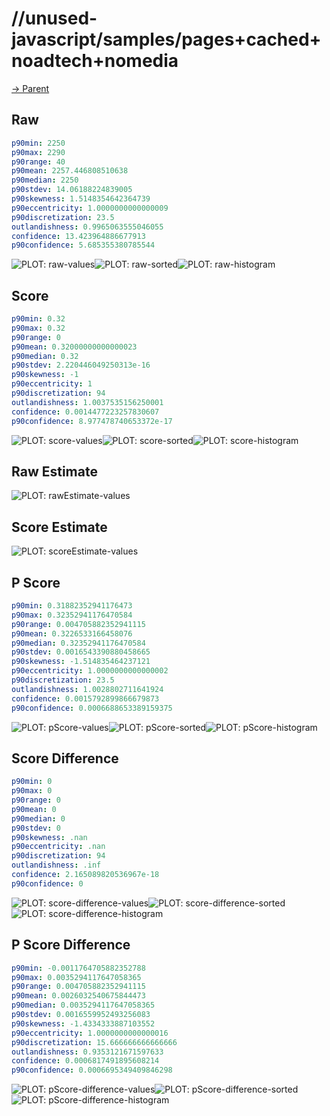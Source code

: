 
# //unused-javascript/samples/pages+cached+noadtech+nomedia

[→ Parent](../..)


## Raw


```yaml
p90min: 2250
p90max: 2290
p90range: 40
p90mean: 2257.446808510638
p90median: 2250
p90stdev: 14.06188224839005
p90skewness: 1.5148354642364739
p90eccentricity: 1.0000000000000009
p90discretization: 23.5
outlandishness: 0.9965063555046055
confidence: 13.423964886677913
p90confidence: 5.685355380785544

```

![PLOT: raw-values](./raw/values.svg)![PLOT: raw-sorted](./raw/sorted.svg)![PLOT: raw-histogram](./raw/histogram.svg)
## Score


```yaml
p90min: 0.32
p90max: 0.32
p90range: 0
p90mean: 0.32000000000000023
p90median: 0.32
p90stdev: 2.220446049250313e-16
p90skewness: -1
p90eccentricity: 1
p90discretization: 94
outlandishness: 1.0037535156250001
confidence: 0.0014477223257830607
p90confidence: 8.977478740653372e-17

```

![PLOT: score-values](./score/values.svg)![PLOT: score-sorted](./score/sorted.svg)![PLOT: score-histogram](./score/histogram.svg)
## Raw Estimate

![PLOT: rawEstimate-values](./rawEstimate/values.svg)
## Score Estimate

![PLOT: scoreEstimate-values](./scoreEstimate/values.svg)
## P Score


```yaml
p90min: 0.31882352941176473
p90max: 0.32352941176470584
p90range: 0.004705882352941115
p90mean: 0.3226533166458076
p90median: 0.32352941176470584
p90stdev: 0.0016543390880458665
p90skewness: -1.514835464237121
p90eccentricity: 1.0000000000000002
p90discretization: 23.5
outlandishness: 1.0028802711641924
confidence: 0.0015792899866679873
p90confidence: 0.0006688653389159375

```

![PLOT: pScore-values](./pScore/values.svg)![PLOT: pScore-sorted](./pScore/sorted.svg)![PLOT: pScore-histogram](./pScore/histogram.svg)
## Score Difference


```yaml
p90min: 0
p90max: 0
p90range: 0
p90mean: 0
p90median: 0
p90stdev: 0
p90skewness: .nan
p90eccentricity: .nan
p90discretization: 94
outlandishness: .inf
confidence: 2.165089820536967e-18
p90confidence: 0

```

![PLOT: score-difference-values](./score-difference/values.svg)![PLOT: score-difference-sorted](./score-difference/sorted.svg)![PLOT: score-difference-histogram](./score-difference/histogram.svg)
## P Score Difference


```yaml
p90min: -0.0011764705882352788
p90max: 0.0035294117647058365
p90range: 0.004705882352941115
p90mean: 0.0026032540675844473
p90median: 0.0035294117647058365
p90stdev: 0.0016559952493256083
p90skewness: -1.4334333887103552
p90eccentricity: 1.0000000000000016
p90discretization: 15.666666666666666
outlandishness: 0.9353121671597633
confidence: 0.0006817491895608214
p90confidence: 0.0006695349409846298

```

![PLOT: pScore-difference-values](./pScore-difference/values.svg)![PLOT: pScore-difference-sorted](./pScore-difference/sorted.svg)![PLOT: pScore-difference-histogram](./pScore-difference/histogram.svg)
